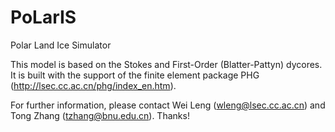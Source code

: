 # PoLarIS

Polar Land Ice Simulator

This model is based on the Stokes and First-Order (Blatter-Pattyn) dycores. It is built with the support of the finite element package PHG (http://lsec.cc.ac.cn/phg/index_en.htm).

For further information, please contact Wei Leng (wleng@lsec.cc.ac.cn) and Tong Zhang (tzhang@bnu.edu.cn). Thanks!
